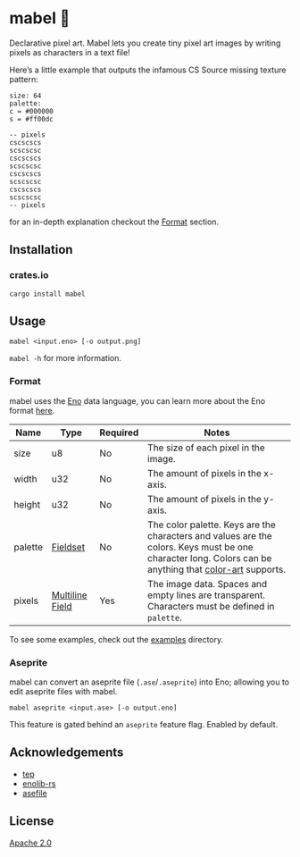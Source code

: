 # mabel 🍁

Declarative pixel art. Mabel lets you create tiny pixel art images by writing pixels as characters in a text file!

Here’s a little example that outputs the infamous CS Source missing texture pattern:

``` eno
size: 64
palette:
c = #000000
s = #ff00dc

-- pixels
cscscscs
scscscsc
cscscscs
scscscsc
cscscscs
scscscsc
cscscscs
scscscsc
-- pixels
```

for an in-depth explanation checkout the [Format](#format) section.

## Installation

### crates.io

    cargo install mabel

## Usage

    mabel <input.eno> [-o output.png]

`mabel -h` for more information.

### Format

mabel uses the [Eno](https://eno-lang.org) data language, you can learn more about the Eno format
[here](https://eno-lang.org/guide).

| Name | Type | Required | Notes |
|----|----|----|----|
| size | u8 | No | The size of each pixel in the image. |
| width | u32 | No | The amount of pixels in the x-axis. |
| height | u32 | No | The amount of pixels in the y-axis. |
| palette | [Fieldset](https://eno-lang.org/guide/elements/fieldsets) | No | The color palette. Keys are the characters and values are the colors. Keys must be one character long. Colors can be anything that [color-art](https://color-art.netlify.app/guide/usage.html) supports. |
| pixels | [Multiline Field](https://eno-lang.org/guide/elements/multiline-fields) | Yes | The image data. Spaces and empty lines are transparent. Characters must be defined in `palette`. |

To see some examples, check out the [examples](examples) directory.

### Aseprite

mabel can convert an aseprite file (`.ase`/`.aseprite`) into Eno; allowing you to edit aseprite files with mabel.

    mabel aseprite <input.ase> [-o output.eno]

This feature is gated behind an `aseprite` feature flag. Enabled by default.

## Acknowledgements

- [tep](https://github.com/gennyble/tep)
- [enolib-rs](https://codeberg.org/simonrepp/enolib-rs)
- [asefile](https://github.com/alpine-alpaca/asefile)

## License

[Apache 2.0](LICENSE)
